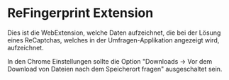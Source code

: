 # ReFingerprint Extension

Dies ist die WebExtension, welche Daten aufzeichnet, die bei der Lösung eines ReCaptchas, welches in der Umfragen-Applikation angezeigt wird, aufzeichnet.

In den Chrome Einstellungen sollte die Option "Downloads -> Vor dem Download von Dateien nach dem Speicherort fragen" ausgeschaltet sein.
